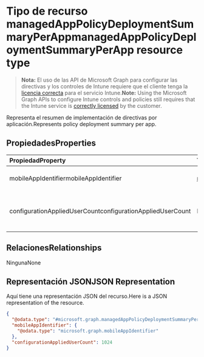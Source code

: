 # <a name="managedapppolicydeploymentsummaryperapp-resource-type"></a><span data-ttu-id="889e6-101">Tipo de recurso managedAppPolicyDeploymentSummaryPerApp</span><span class="sxs-lookup"><span data-stu-id="889e6-101">managedAppPolicyDeploymentSummaryPerApp resource type</span></span>

> <span data-ttu-id="889e6-102">**Nota:** El uso de las API de Microsoft Graph para configurar las directivas y los controles de Intune requiere que el cliente tenga la [licencia correcta](https://go.microsoft.com/fwlink/?linkid=839381) para el servicio Intune.</span><span class="sxs-lookup"><span data-stu-id="889e6-102">**Note:** Using the Microsoft Graph APIs to configure Intune controls and policies still requires that the Intune service is [correctly licensed](https://go.microsoft.com/fwlink/?linkid=839381) by the customer.</span></span>

<span data-ttu-id="889e6-103">Representa el resumen de implementación de directivas por aplicación.</span><span class="sxs-lookup"><span data-stu-id="889e6-103">Represents policy deployment summary per app.</span></span>
## <a name="properties"></a><span data-ttu-id="889e6-104">Propiedades</span><span class="sxs-lookup"><span data-stu-id="889e6-104">Properties</span></span>
|<span data-ttu-id="889e6-105">Propiedad</span><span class="sxs-lookup"><span data-stu-id="889e6-105">Property</span></span>|<span data-ttu-id="889e6-106">Tipo</span><span class="sxs-lookup"><span data-stu-id="889e6-106">Type</span></span>|<span data-ttu-id="889e6-107">Descripción</span><span class="sxs-lookup"><span data-stu-id="889e6-107">Description</span></span>|
|:---|:---|:---|
|<span data-ttu-id="889e6-108">mobileAppIdentifier</span><span class="sxs-lookup"><span data-stu-id="889e6-108">mobileAppIdentifier</span></span>|[<span data-ttu-id="889e6-109">mobileAppIdentifier</span><span class="sxs-lookup"><span data-stu-id="889e6-109">mobileAppIdentifier</span></span>](../resources/intune_mam_mobileappidentifier.md)|<span data-ttu-id="889e6-110">Implementación de una aplicación.</span><span class="sxs-lookup"><span data-stu-id="889e6-110">Deployment of an app.</span></span>|
|<span data-ttu-id="889e6-111">configurationAppliedUserCount</span><span class="sxs-lookup"><span data-stu-id="889e6-111">configurationAppliedUserCount</span></span>|<span data-ttu-id="889e6-112">Int32</span><span class="sxs-lookup"><span data-stu-id="889e6-112">Int32</span></span>|<span data-ttu-id="889e6-113">Número de usuarios a los que se aplica la directiva.</span><span class="sxs-lookup"><span data-stu-id="889e6-113">Number of users the policy is applied.</span></span>|

## <a name="relationships"></a><span data-ttu-id="889e6-114">Relaciones</span><span class="sxs-lookup"><span data-stu-id="889e6-114">Relationships</span></span>
<span data-ttu-id="889e6-115">Ninguna</span><span class="sxs-lookup"><span data-stu-id="889e6-115">None</span></span>
## <a name="json-representation"></a><span data-ttu-id="889e6-116">Representación JSON</span><span class="sxs-lookup"><span data-stu-id="889e6-116">JSON Representation</span></span>
<span data-ttu-id="889e6-117">Aquí tiene una representación JSON del recurso.</span><span class="sxs-lookup"><span data-stu-id="889e6-117">Here is a JSON representation of the resource.</span></span>
<!--{
  "blockType": "resource",
  "@odata.type": "microsoft.graph.managedAppPolicyDeploymentSummaryPerApp"
}-->
``` json
{
  "@odata.type": "#microsoft.graph.managedAppPolicyDeploymentSummaryPerApp",
  "mobileAppIdentifier": {
    "@odata.type": "microsoft.graph.mobileAppIdentifier"
  },
  "configurationAppliedUserCount": 1024
}
```








